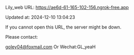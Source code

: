 Lily_web URL: https://ae6d-61-165-102-156.ngrok-free.app

Updated at: 2024-12-10 13:04:23

If you cannot open this URL, the server might be down.

Please contact: 

goley04@foxmail.com Or Wechat:GL_yeaH